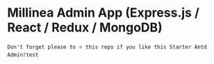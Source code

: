#   Millinea  Admin App (Express.js / React / Redux / MongoDB)

```
Don't forget please to ⭐ this repo if you like this Starter Antd Admin!test
```

